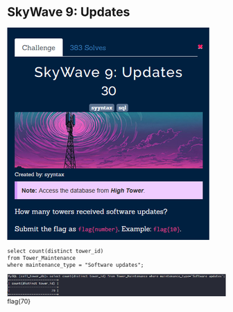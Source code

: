 # SkyWave 9: Updates

![img.png](task%2Fimg.png) 

```mysql
select count(distinct tower_id)
from Tower_Maintenance
where maintenance_type = "Software updates";
``` 

![img.png](img.png) \
flag{70}
